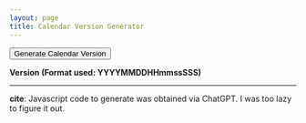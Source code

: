 ```yaml
---
layout: page
title: Calendar Version Generator
---
```


<button id="generateButton">Generate Calendar Version</button>

<p><b>Version (Format used: YYYYMMDDHHmmssSSS)</b></p>
<p><span id="calenderVersionValue"></span></p>

<!-- Include Day.js from a CDN -->
<script src="https://cdn.jsdelivr.net/npm/dayjs@1/dayjs.min.js"></script>

<script>
    function generateCalendarVersion() {
        let now = dayjs();

        let calendarVersion = now.format("YYYYMMDDHHmmssSSS");

        document.getElementById('calenderVersionValue').textContent = calendarVersion;
    }

    document.getElementById('generateButton').addEventListener('click', generateCalendarVersion);
</script>

---

**cite**: Javascript code to generate was obtained via ChatGPT. I was too lazy to figure it out.